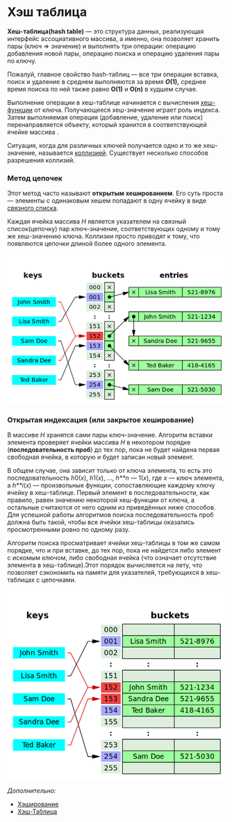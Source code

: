 # Хэш таблица

**Хеш-таблица(hash table)** —  это структура данных, реализующая интерфейс ассоциативного массива, а именно, она позволяет хранить пары (ключ => значение) и выполнять три операции: операцию добавления новой пары, операцию поиска и операцию удаления пары по ключу.

Пожалуй, главное свойство hash-таблиц — все три операции вставка, поиск и удаление в среднем выполняются за время ***O*(1),** среднее время поиска по ней также равно **O(1)** и **O(n)** в худшем случае.

Выполнение операции в хеш-таблице начинается с вычисления [хеш-функции](https://ru.wikipedia.org/wiki/%D0%A5%D0%B5%D1%88-%D1%84%D1%83%D0%BD%D0%BA%D1%86%D0%B8%D1%8F) от ключа. Получающееся хеш-значение  играет роль индекса. Затем выполняемая операция (добавление, удаление или поиск) перенаправляется объекту, который хранится в соответствующей ячейке массива .

Ситуация, когда для различных ключей получается одно и то же хеш-значение, называется [коллизией](https://ru.wikipedia.org/wiki/%D0%9A%D0%BE%D0%BB%D0%BB%D0%B8%D0%B7%D0%B8%D1%8F_%D1%85%D0%B5%D1%88-%D1%84%D1%83%D0%BD%D0%BA%D1%86%D0%B8%D0%B8). Существует несколько способов разрешения коллизий.

### Метод цепочек

Этот метод часто называют **открытым хешированием**. Его суть проста — элементы с одинаковым хешем попадают в одну ячейку в виде [связного списка](https://ru.wikipedia.org/wiki/%D0%A1%D0%B2%D1%8F%D0%B7%D0%BD%D1%8B%D0%B9_%D1%81%D0%BF%D0%B8%D1%81%D0%BE%D0%BA).

Каждая ячейка массива *H* является указателем на связный список(цепочку) пар ключ-значение, соответствующих одному и тому же хеш-значению ключа. Коллизии просто приводят к тому, что появляются цепочки длиной более одного элемента.

![](..\media\algostruct\collision_chain.png)

### Открытая индексация (или закрытое хеширование)

В массиве *H* хранятся сами пары ключ-значение. Алгоритм вставки элемента проверяет ячейки массива *H* в некотором порядке (**последовательность проб**) до тех пор, пока не будет найдена первая свободная ячейка, в которую и будет записан новый элемент. 

В общем случае, она зависит только от ключа элемента, то есть это последовательность *h*0(*x*), *h*1(*x*), …, *h**n* — 1(*x*), где *x* — ключ элемента, а *h**i*(*x*) — произвольные функции, сопоставляющие каждому ключу ячейку в хеш-таблице. Первый элемент в последовательности, как правило, равен значению некоторой хеш-функции от ключа, а остальные считаются от него одним из приведённых ниже способов. Для успешной работы алгоритмов поиска последовательность проб должна быть такой, чтобы все ячейки хеш-таблицы оказались просмотренными ровно по одному разу.

Алгоритм поиска просматривает ячейки хеш-таблицы в том же самом порядке, что и при вставке, до тех пор, пока не найдется либо элемент с искомым ключом, либо свободная ячейка (что означает отсутствие элемента в хеш-таблице).Этот порядок вычисляется на лету, что позволяет сэкономить на памяти для указателей, требующихся в хеш-таблицах с цепочками.

![](..\media\algostruct\collision_open_hash.png)



*Дополнительно:*

- [Хэширование](http://aliev.me/runestone/SortSearch/Hashing.html)
- [Хэш-Таблица](https://www.wikiwand.com/ru/%D0%A5%D0%B5%D1%88-%D1%82%D0%B0%D0%B1%D0%BB%D0%B8%D1%86%D0%B0)